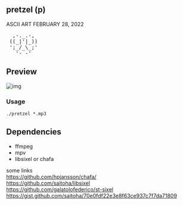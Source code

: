 ## pretzel (p)
ASCII ART FEBRUARY 28, 2022

<pre>
  ,-._.-, 
 ((_|'|_))
 ';_/_\_;'
   '- -'  
</pre>
## Preview 
![img](https://user-images.githubusercontent.com/58134273/155887369-29bb15df-e4d2-420c-bce2-d2fc6deacbea.gif)

### Usage
`./pretzel *.mp3`

## Dependencies
- ffmpeg </br>
- mpv </br>
- libsixel or chafa </br>

some links </br>
https://github.com/hpjansson/chafa/ </br>
https://github.com/saitoha/libsixel </br>
https://github.com/galatolofederico/st-sixel </br>
https://gist.github.com/saitoha/70e0fdf22e3e8f63ce937c7f7da71809 </br>
